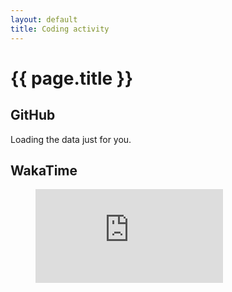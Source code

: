 ```yaml
---
layout: default
title: Coding activity
---
```


# {{ page.title }}

## GitHub

<script
  src="https://cdn.rawgit.com/IonicaBizau/github-calendar/gh-pages/dist/github-calendar.min.js"
></script>

<div class="calendar">
    <!-- Loading stuff -->
    Loading the data just for you.
</div>

<script>
    GitHubCalendar(".calendar", "your-username");
</script>

## WakaTime

<figure><embed src="https://wakatime.com/share/@benerd/41c1c1a4-c59f-48ea-bfb2-fd59302cca3f.svg" /></figure>
